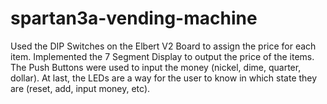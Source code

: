 # spartan3a-vending-machine
Used the DIP Switches on the Elbert V2 Board to assign the price for each item. Implemented the 7 Segment Display to output the price of the items. The Push Buttons were used to input the money (nickel, dime, quarter, dollar). At last, the LEDs are a way for the user to know in which state they are (reset, add, input money, etc). 

